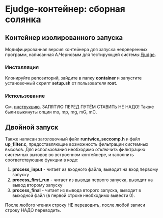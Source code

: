 # Ejudge-контейнер: сборная солянка

## Контейнер изолированного запуска

Модифицированная версия контейнера для запуска недоверенных программ, написанная А.Черновым для тестирующей системы [Ejudge](https://ejudge.ru).

### Инсталляция

Клонируйте репозиторий, зайдите в папку **container** и запустите установочный скрипт **setup.sh** от пользователя **root**.

### Использование

См. [инструкцию](https://ejudge.ru/wiki/index.php/Ej-suid-container). ЗАПЯТУЮ ПЕРЕД ПУТЁМ СТАВИТЬ НЕ НАДО! Также были выкинуты опции mo, mp, mg, mG, mC.

## Двойной запуск

Также написан заголовочный файл **runtwice_seccomp.h** и файл **up_filter.c**, предоставляющие возможность фильтрации системных вызовов. Для использования необходимо _отключить_ фильтрацию системных вызовов во встроенном контейнере, и заполнить соответствующие функции в коде:

1. **process_input** - читает из входного файла, выводит на вход первому запуску
2. **process_first_run** - читает из вывода первого запуска, выводит на вывод второму запуску
3. **process_final** - читает из вывода второго запуска, выводит в выходной файл (в первой строке необходимо вывести 0).

После любого чтения строку НЕ переводить, после любой записи строку НАДО переводить.
